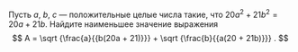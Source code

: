 Пусть $a,$ $b,$ $c$ — положительные целые числа такие, что $20a^2 +21b^2 = 20a +21b.$ Найдите наименьшее значение выражения  $$ A = \sqrt {\frac{a}{{b(20a + 21)}}}  + \sqrt {\frac{b}{{a(20 + 21b)}}} . $$ 